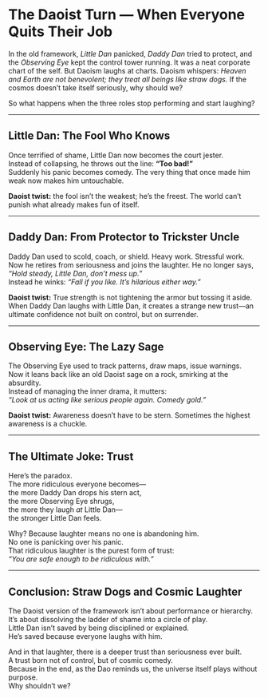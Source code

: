 # The Daoist Turn — When Everyone Quits Their Job

In the old framework, *Little Dan* panicked, *Daddy Dan* tried to protect, and the *Observing Eye* kept the control tower running. It was a neat corporate chart of the self. But Daoism laughs at charts. Daoism whispers: *Heaven and Earth are not benevolent; they treat all beings like straw dogs.* If the cosmos doesn’t take itself seriously, why should we?

So what happens when the three roles stop performing and start laughing?

---

## Little Dan: The Fool Who Knows
Once terrified of shame, Little Dan now becomes the court jester.  
Instead of collapsing, he throws out the line: **“Too bad!”**  
Suddenly his panic becomes comedy. The very thing that once made him weak now makes him untouchable.

**Daoist twist:** the fool isn’t the weakest; he’s the freest. The world can’t punish what already makes fun of itself.

---

## Daddy Dan: From Protector to Trickster Uncle
Daddy Dan used to scold, coach, or shield. Heavy work. Stressful work.  
Now he retires from seriousness and joins the laughter. He no longer says,  
*“Hold steady, Little Dan, don’t mess up.”*  
Instead he winks: *“Fall if you like. It’s hilarious either way.”*

**Daoist twist:** True strength is not tightening the armor but tossing it aside.  
When Daddy Dan laughs with Little Dan, it creates a strange new trust—an ultimate confidence not built on control, but on surrender.

---

## Observing Eye: The Lazy Sage
The Observing Eye used to track patterns, draw maps, issue warnings.  
Now it leans back like an old Daoist sage on a rock, smirking at the absurdity.  
Instead of managing the inner drama, it mutters:  
*“Look at us acting like serious people again. Comedy gold.”*

**Daoist twist:** Awareness doesn’t have to be stern. Sometimes the highest awareness is a chuckle.

---

## The Ultimate Joke: Trust
Here’s the paradox.  
The more ridiculous everyone becomes—  
the more Daddy Dan drops his stern act,  
the more Observing Eye shrugs,  
the more they laugh *at* Little Dan—  
the stronger Little Dan feels.  

Why? Because laughter means no one is abandoning him.  
No one is panicking over his panic.  
That ridiculous laughter is the purest form of trust:  
*“You are safe enough to be ridiculous with.”*

---

## Conclusion: Straw Dogs and Cosmic Laughter
The Daoist version of the framework isn’t about performance or hierarchy.  
It’s about dissolving the ladder of shame into a circle of play.  
Little Dan isn’t saved by being disciplined or explained.  
He’s saved because everyone laughs with him.  

And in that laughter, there is a deeper trust than seriousness ever built.  
A trust born not of control, but of cosmic comedy.  
Because in the end, as the Dao reminds us, the universe itself plays without purpose.  
Why shouldn’t we?